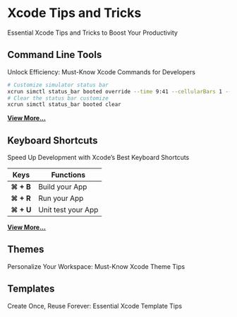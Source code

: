 # Xcode Tips and Tricks

Essential Xcode Tips and Tricks to Boost Your Productivity

## Command Line Tools

Unlock Efficiency: Must-Know Xcode Commands for Developers

```bash
# Customize simulator status bar
xcrun simctl status_bar booted override --time 9:41 --cellularBars 1 --wifiBars 1 --batteryLevel 8
# Clear the status bar customize
xcrun simctl status_bar booted clear
```

[**View More...**](/md/COMMAND%20LINE%20TOOLS.md)

## Keyboard Shortcuts

Speed Up Development with Xcode’s Best Keyboard Shortcuts

| Keys      | Functions          |
| --------- | ------------------ |
| **⌘ + B** | Build your App     |
| **⌘ + R** | Run your App       |
| **⌘ + U** | Unit test your App |

[**View More...**](/md/KEYBOARD%20SHORTCUTS.md)

## Themes

Personalize Your Workspace: Must-Know Xcode Theme Tips

## Templates

Create Once, Reuse Forever: Essential Xcode Template Tips
